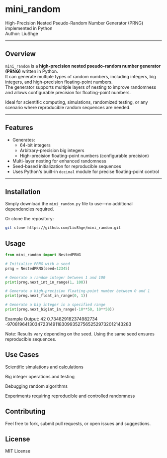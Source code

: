 # mini_random

High-Precision Nested Pseudo-Random Number Generator (PRNG) implemented in Python  
Author: LiuShge

---

## Overview

`mini_random` is a **high-precision nested pseudo-random number generator (PRNG)** written in Python.  
It can generate multiple types of random numbers, including integers, big integers, and high-precision floating-point numbers.  
The generator supports multiple layers of nesting to improve randomness and allows configurable precision for floating-point numbers.  

Ideal for scientific computing, simulations, randomized testing, or any scenario where reproducible random sequences are needed.

---

## Features

- Generates:
  - 64-bit integers  
  - Arbitrary-precision big integers  
  - High-precision floating-point numbers (configurable precision)  
- Multi-layer nesting for enhanced randomness  
- Seed-based initialization for reproducible sequences  
- Uses Python's built-in `decimal` module for precise floating-point control  

---

## Installation

Simply download the `mini_random.py` file to use—no additional dependencies required.  

Or clone the repository:

```bash
git clone https://github.com/LiuShge/mini_random.git
```
## Usage
```python
from mini_random import NestedPRNG

# Initialize PRNG with a seed
prng = NestedPRNG(seed=12345)

# Generate a random integer between 1 and 100
print(prng.next_int_in_range(1, 100))

# Generate a high-precision floating-point number between 0 and 1
print(prng.next_float_in_range(0, 1))

# Generate a big integer in a specified range
print(prng.next_bigint_in_range(-10**50, 10**50))
```
Example Output: 
42 
0.734829182374982734 
-9708196413034723149118309935275652529732012143283 


  Note: Results vary depending on the seed. Using the same seed ensures reproducible sequences.

## Use Cases

 Scientific simulations and calculations

 Big integer operations and testing

 Debugging random algorithms

 Experiments requiring reproducible and controlled randomness

## Contributing

Feel free to fork, submit pull requests, or open issues and suggestions.

## License

MIT License
